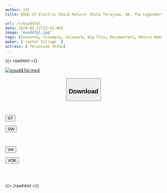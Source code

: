 ```yaml
---
author: j91
title: EUUD-47 Electric Shock Return! Shiho Terajima, 46, The Legendary J-cup Busty Mature Woman Who Came Back Full Of Sexual Desire.

url: /v/euud47pl
date: 2024-02-21T15:45:00Z
image: "euud47pl.jpg"
tags: [Censored, Creampie, Solowork, Big Tits, Documentary, Mature Woman, BBW, Ultra-Huge Tits	]
maker: [ Center Village  ]
actress: [ Terashima Shiho]
---
```



{{< rawhtml >}}

<div class="video" data-videoid="ywa4owkr9rCO8L">
    <a href="javascript:;">
        <img src="/v/euud47pl/euud47pl.jpg" width="WIDTH" height="HEIGHT" alt="euud47pl.mp4" loading="lazy">
    </a>
</div>

<script type="text/javascript" src="https://j91.asia/asset/on-demand-st.js"></script>

<br>
  <link rel="stylesheet" href="https://j91.asia/asset/bs5.css">
  
  <center>
  <button class="btn btn-primary" type="button" data-bs-toggle="collapse" data-bs-target=".multi-collapse" aria-expanded="false" aria-controls="multiCollapseExample1 multiCollapseExample2"><h2>Download</h2></button></center>
</p>
<div class="row">
  <div class="col">
    <div class="collapse multi-collapse" id="multiCollapseExample1">
      <div class="card card-body">
	      	      <br>
<div class="buttons">  
<p><a href="https://streamtape.to/v/ywa4owkr9rCO8L" target="_blank"><button class="btn-hover color-3"><i class="fa fa-download"></i> ST</button></a></p>
<p><a href="https://cdnwish.com/tvqn9hk771xh" target="_blank"><button class="btn-hover color-2"><i class="fa fa-download"></i> SW</button></a></p></div>
    </div>
  </div>
</div>
  <div class="col">
    <div class="collapse multi-collapse" id="multiCollapseExample2">
      <div class="card card-body">
	      <br>
<div class="buttons">
<p><a href="https://vidhidepro.com/f/mkbnpvw6cha2"><button class="btn-hover color-9"><i class="fa fa-download"></i> VH</button></a></p>
<p><a href="https://voe.sx/6sexwbtwkn8s"><button class="btn-hover color-8"><i class="fa fa-download"></i> VOE</button></a></p></div>
<br><br>
      </div>
    </div>
  </div>
</div>

{{< /rawhtml >}}